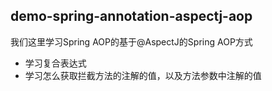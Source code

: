 ## demo-spring-annotation-aspectj-aop

我们这里学习Spring AOP的基于@AspectJ的Spring AOP方式


- 学习复合表达式
- 学习怎么获取拦截方法的注解的值，以及方法参数中注解的值